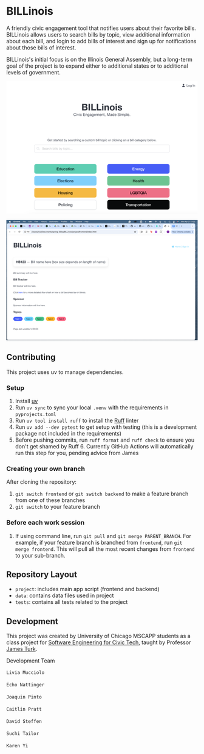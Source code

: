 # BILLinois

A friendly civic engagement tool that notifies users about their favorite bills. BILLinois allows users to search bills by topic, view additional information about each bill, and login to add bills of interest and sign up for notifications about those bills of interest.

BILLinois's initial focus is on the Illinois General Assembly, but a long-term goal of the project is to expand either to additional states or to additional levels of government.

![Landing page](docs/frontend1)

![Bills page](docs/frontend2)

## Contributing

This project uses uv to manage dependencies.

### Setup

1. Install [uv](https://docs.astral.sh/uv/getting-started/installation/)
2. Run `uv sync` to sync your local `.venv` with the requirements in `pyprojects.toml`
3. Run `uv tool install ruff` to install the [Ruff](https://github.com/astral-sh/ruff) linter
4. Run `uv add --dev pytest` to get setup with testing (this is a development package not included in the requirements)
5. Before pushing commits, run `ruff format` and `ruff check` to ensure you don't get shamed by Ruff
    6. Currently GitHub Actions will automatically run this step for you, pending advice from James
  
### Creating your own branch

After cloning the repository:

1. `git switch frontend` or `git switch backend` to make a feature branch from one of these branches
2. `git switch` to your feature branch
  
### Before each work session

1. If using command line, run `git pull` and `git merge PARENT_BRANCH`. For example, if your feature branch is branched from `frontend`, run `git merge frontend`. This will pull all the most recent changes from `frontend` to your sub-branch.

## Repository Layout

* `project`: includes main app script (frontend and backend)
* `data`: contains data files used in project
* `tests`: contains all tests related to the project


## Development

This project was created by University of Chicago MSCAPP students as a class project for [Software Engineering for Civic Tech](https://capp30320.jpt.sh/), taught by Professor [James Turk](https://www.jpt.sh/).

Development Team

    Livia Mucciolo
    
    Echo Nattinger 
    
    Joaquin Pinto 
    
    Caitlin Pratt 
    
    David Steffen
    
    Suchi Tailor
    
    Karen Yi
